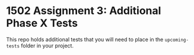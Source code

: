 # 1502 Assignment 3: Additional Phase X Tests

This repo holds additional tests that you will need to place in the `upcoming-tests` folder in your project.